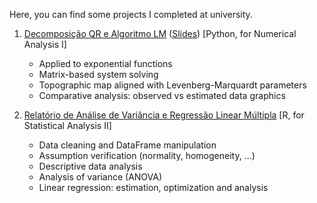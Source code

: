 Here, you can find some projects I completed at university.

1) [Decomposição QR e Algoritmo LM](https://hugoverissimo21.github.io/University-Projects/Decomposição%20QR%20e%20Algoritmo%20LM/ani_trabalho.pdf) ([Slides](https://hugoverissimo21.github.io/University-Projects/Decomposição%20QR%20e%20Algoritmo%20LM/ani_quarto.html#/title-slide)) [Python, for Numerical Analysis I]

    -   Applied to exponential functions
    -   Matrix-based system solving
    -   Topographic map aligned with Levenberg-Marquardt parameters
    -   Comparative analysis: observed vs estimated data graphics

2) [Relatório de Análise de Variância e Regressão Linear Múltipla](https://hugoverissimo21.github.io/University-Projects/Relatório%20de%20Análise%20de%20Variância%20e%20Regressão%20Linear%20Múltipla/AEII_main.pdf) [R, for Statistical Analysis II]

    - Data cleaning and DataFrame manipulation
    - Assumption verification (normality, homogeneity, ...)
    - Descriptive data analysis
    - Analysis of variance (ANOVA)
    - Linear regression: estimation, optimization and analysis
